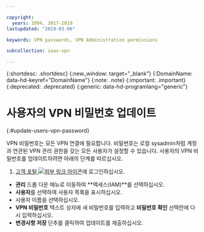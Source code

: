 ```yaml
---

copyright:
  years: 1994, 2017-2019
lastupdated: "2019-03-06"

keywords: VPN passwords, VPN Administration permissions

subcollection: iaas-vpn

---
```



{:shortdesc: .shortdesc}
{:new_window: target="_blank"}
{:DomainName: data-hd-keyref="DomainName"}
{:note: .note}
{:important: .important}
{:deprecated: .deprecated}
{:generic: data-hd-programlang="generic"}

# 사용자의 VPN 비밀번호 업데이트
{:#update-users-vpn-password}

VPN 비밀번호는 모든 VPN 연결에 필요합니다. 비밀번호는 로컬 sysadmin처럼 계정과 연관된 VPN 관리 권한을 갖는 모든 사용자가 설정할 수 있습니다. 사용자의 VPN 비밀번호를 업데이트하려면 아래의 단계를 따르십시오.

1. [고객 포털 ![외부 링크 아이콘](../../icons/launch-glyph.svg "외부 링크 아이콘")](https://{DomainName}/)에 로그인하십시오.
* **관리** 드롭 다운 메뉴로 이동하여 **액세스(IAM)**를 선택하십시오.
* **사용자**를 선택하여 사용자 목록을 표시하십시오.
* 사용자 이름을 선택하십시오.
* **VPN 비밀번호** 텍스트 상자에 새 비밀번호를 입력하고 **비밀번호 확인** 선택란에 다시 입력하십시오.
* **변경사항 저장** 단추를 클릭하여 업데이트를 제출하십시오.
